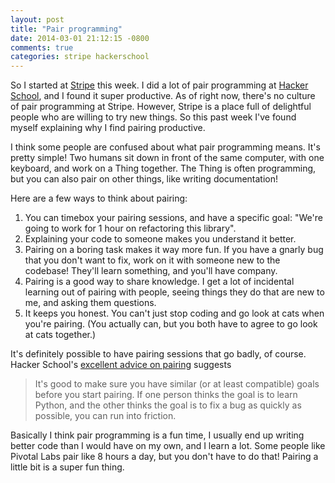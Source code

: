 ```yaml
---
layout: post
title: "Pair programming"
date: 2014-03-01 21:12:15 -0800
comments: true
categories: stripe hackerschool
---
```


So I started at [Stripe](https://stripe.com/) this week. I did a lot
of pair programming at [Hacker School](http://hackerschool.com), and I
found it super productive. As of right now, there's no culture of pair
programming at Stripe. However, Stripe is a place full of delightful
people who are willing to try new things. So this past week I've found
myself explaining why I find pairing productive.

I think some people are confused about what pair programming means.
It's pretty simple! Two humans sit down in front of the same computer,
with one keyboard, and work on a Thing together. The Thing is often
programming, but you can also pair on other things, like writing
documentation!

Here are a few ways to think about pairing:

1. You can timebox your pairing sessions, and have a specific goal:
   "We're going to work for 1 hour on refactoring this library".
1. Explaining your code to someone makes you understand it better.
1. Pairing on a boring task makes it way more fun. If you have a
   gnarly bug that you don't want to fix, work on it with someone new
   to the codebase! They'll learn something, and you'll have company.
1. Pairing is a good way to share knowledge. I get a lot of incidental
   learning out of pairing with people, seeing things they do that are
   new to me, and asking them questions.
1. It keeps you honest. You can't just stop coding and go look at cats
   when you're pairing. (You actually can, but you both have to agree
   to go look at cats together.)

It's definitely possible to have pairing sessions that go badly, of
course. Hacker School's
[excellent advice on pairing](https://www.hackerschool.com/manual#sec-pairing)
suggests

> It's good to make sure you have similar (or at least compatible)
> goals before you start pairing. If one person thinks the goal is to
> learn Python, and the other thinks the goal is to fix a bug as
> quickly as possible, you can run into friction.

Basically I think pair programming is a fun time, I usually end up
writing better code than I would have on my own, and I learn a lot.
Some people like Pivotal Labs pair like 8 hours a day, but you don't
have to do that! Pairing a little bit is a super fun thing.

